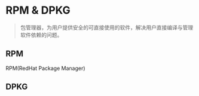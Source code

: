 RPM & DPKG
==========

> 包管理器，为用户提供安全的可直接使用的软件，解决用户直接编译与管理软件依赖的问题。

## RPM

RPM(RedHat Package Manager)

## DPKG